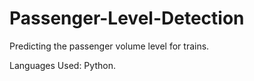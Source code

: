# Passenger-Level-Detection
Predicting the passenger volume level for trains.

Languages Used: Python.
